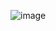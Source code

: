 ![image](https://github.com/OlimjonovOzodbek/Hw/assets/145344998/d9e34212-f8c1-4dde-8c03-581c3883ea84)
